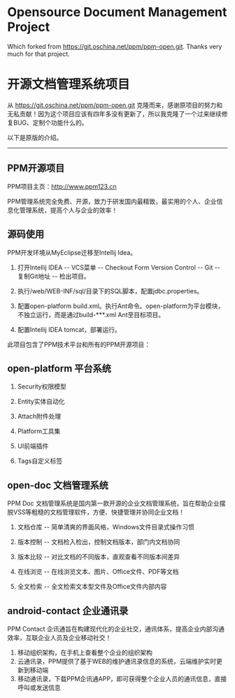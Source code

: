 # Opensource Document Management Project

Which forked from https://git.oschina.net/ppm/ppm-open.git. Thanks very much for that project.


# 开源文档管理系统项目

从 https://git.oschina.net/ppm/ppm-open.git 克隆而来，感谢原项目的努力和无私贡献！因为这个项目应该有四年多没有更新了，所以我克隆了一个过来继续修复BUG、定制个功能什么的。

以下是原版的介绍。

--------------------------------------------

## PPM开源项目

PPM项目主页：http://www.ppm123.cn

PPM管理系统完全免费、开源，致力于研发国内最精致，最实用的个人、企业信息化管理系统，提高个人与企业的效率！

## 源码使用

PPM开发环境从MyEclipse迁移至Intellij Idea。

1. 打开Intellij IDEA -- VCS菜单 -- Checkout Form Version Control -- Git  -- 复制Git地址 -- 检出项目。

2. 执行/web/WEB-INF/sql/目录下的SQL脚本，配置jdbc.properties。

3. 配置open-platform build.xml。执行Ant命令。open-platform为平台模块，不独立运行，而是通过build-***.xml Ant至目标项目。

4. 配置Intellij IDEA tomcat，部署运行。

此项目包含了PPM技术平台和所有的PPM开源项目：

## open-platform 平台系统

1. Security权限模型

2. Entity实体自动化

3. Attach附件处理

4. Platform工具集

5. UI前端插件

6. Tags自定义标签

## open-doc 文档管理系统

PPM Doc 文档管理系统是国内第一款开源的企业文档管理系统，旨在帮助企业摆脱VSS等粗糙的文档管理软件，方便、快捷管理并协同企业文档！

1. 文档仓库 -- 简单清爽的界面风格，Windows文件目录式操作习惯

2. 版本控制 -- 文档检入检出，控制文档版本，部门内文档协同

3. 版本比较 -- 对比文档的不同版本，直观查看不同版本间差异

4. 在线浏览 -- 在线浏览文本、图片、Office文件、PDF等文档

5. 全文检索 -- 全文检索文本型文件及Office文件内部内容

## android-contact 企业通讯录

PPM Contact 企讯通旨在构建现代化的企业社交，通讯体系，提高企业内部沟通效率，互联企业人员及企业移动社交！

1. 移动组织架构，在手机上查看整个企业的组织架构
2. 云通讯录，PPM提供了基于WEB的维护通讯录信息的系统，云端维护实时更新到移动端
3. 移动通讯录，下载PPM企讯通APP，即可获得整个企业人员的通讯信息，直接呼叫或发送信息
